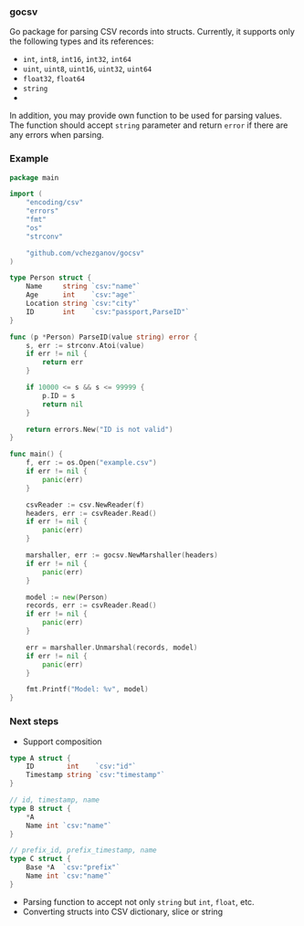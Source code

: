 ### gocsv
Go package for parsing CSV records into structs. Currently, it supports only
the following types and its references:
- `int`, `int8`, `int16`, `int32`, `int64`
- `uint`, `uint8`, `uint16`, `uint32`, `uint64`
- `float32`, `float64`
- `string`
- 
In addition, you may provide own function to be used for parsing values. The function should accept `string` parameter and
return `error` if there are any errors when parsing.

### Example

```go
package main

import (
	"encoding/csv"
	"errors"
	"fmt"
	"os"
	"strconv"

	"github.com/vchezganov/gocsv"
)

type Person struct {
	Name     string `csv:"name"`
	Age      int    `csv:"age"`
	Location string `csv:"city"`
	ID       int    `csv:"passport,ParseID"`
}

func (p *Person) ParseID(value string) error {
	s, err := strconv.Atoi(value)
	if err != nil {
		return err
	}

	if 10000 <= s && s <= 99999 {
		p.ID = s
		return nil
	}

	return errors.New("ID is not valid")
}

func main() {
	f, err := os.Open("example.csv")
	if err != nil {
		panic(err)
	}

	csvReader := csv.NewReader(f)
	headers, err := csvReader.Read()
	if err != nil {
		panic(err)
	}

	marshaller, err := gocsv.NewMarshaller(headers)
	if err != nil {
		panic(err)
	}

	model := new(Person)
	records, err := csvReader.Read()
	if err != nil {
		panic(err)
	}

	err = marshaller.Unmarshal(records, model)
	if err != nil {
		panic(err)
	}

	fmt.Printf("Model: %v", model)
}
```


### Next steps
- Support composition
```go
type A struct {
	ID        int    `csv:"id"`
	Timestamp string `csv:"timestamp"`
}

// id, timestamp, name
type B struct {
	*A
	Name int `csv:"name"`
}

// prefix_id, prefix_timestamp, name
type C struct {
	Base *A  `csv:"prefix"`
	Name int `csv:"name"`
}
```
- Parsing function to accept not only `string` but `int`, `float`, etc.
- Converting structs into CSV dictionary, slice or string